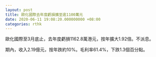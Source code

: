 ```yaml
---
layout: post
title: 歐化國際去年度虧損擴至逾1100萬元
date: 2020-06-11 19:08:20.000000000 +08:00
categories: rthk
---
```


歐化國際至3月底止，去年度虧損1162.8萬港元，按年擴大1.92倍。不派息。

期內，收入2.19億元，按年跌約10%。毛利率61.4%，下跌1.3個百分點。
